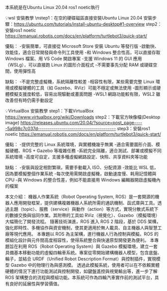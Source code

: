 本系統是在Ubuntu Linux 20.04 ros1 noetic執行

💡wsl 安裝教學
\nstep1：在空的硬碟磁區直接安裝Ubuntu Linux 20.04
安裝步驟：https://ubuntu.com/tutorials/install-ubuntu-desktop#1-overview
step2：安裝ros1 noetic https://emanual.robotis.com/docs/en/platform/turtlebot3/quick-start/

優點：
-安裝簡單，可直接從 Microsoft Store 安裝 Ubuntu 等發行版
-啟動快、效能佳，適合日常開發與命令列工具使用
-和 Windows 整合性高，可以直接存取 Windows 檔案、用 VS Code 開啟專案
-支援 Windows 11 的 GUI 應用（WSLg），可以直接跑 Linux 的圖形介面程式
-不需要事先分配 RAM 或硬碟空間，使用彈性高

缺點：
-不是完整虛擬機，系統隔離性較差
-相容性有限，某些需要完整 Linux 環境或模擬硬體的工具（如 Gazebo、RViz）可能不穩定或無法使用
-圖形顯示或硬體模擬支援度較低，容易出現驅動或畫面問題
-WSL1 網路功能較有限，WSL2 雖改善但有時仍需手動設定

💡VirtualBox 安裝教學
step1：下載VirtualBox
https://www.virtualbox.org/wiki/Downloads
step2：下載官方映像檔(Desktop image) 
https://releases.ubuntu.com/20.04/?source=post_page-----5a998c7c037d---------------------------------------
step3：安裝ros1 noetic https://emanual.robotis.com/docs/en/platform/turtlebot3/quick-start/

優點：
-提供完整的 Linux 系統環境，與實體機幾乎無異
-適合需要圖形介面、模擬硬體、ROS + Gazebo 等複雜任務
-系統完全隔離，適合測試、部署或模擬不同系統環境
-高度可自定，支援多種虛擬網路設定、快照、共享資料夾等功能

缺點：
-安裝與設定相對繁瑣，需要手動載入 ISO、分配資源
-效能比 WSL 低，因為要模擬整個作業系統
-每次使用需開啟虛擬機，啟動速度慢、耗用記憶體與 CPU
-與 Windows 的整合性差，例如不能直接用 Windows 編輯器開啟虛擬機內的檔案

本文介紹：
  機器人作業系統（Robot Operating System, ROS）是一套開源的機器人應用開發框架，提供建構複雜機器人系統所需的通訊機制、函式庫與工具。透過主題（topic）、服務（service）與動作（action）等方式，實現分散式系統下的數據交換與協同作業。其附帶的工具如 RViz（視覺化）、Gazebo（模擬環境）大幅簡化了開發流程。 隨著技術演進，ROS 進入 ROS 2 階段，基於 DDS 架構，強化即時性、多機協作與資安機制，使其更適用於無人載具、自主機器人與智慧工廠等現代應用。 本專題以 ROS 為主架構，進行機器人行為控制與模擬。ROS 的模組化設計與元件間高度相容性，使得系統整合與快速原型開發更為便利。
  本專題旨在利用 ROS（Robot Operating System）與 Gazebo 模擬環境，建立一套具備基本移動功能的虛擬四輪車系統。專案從零開始建構機器人模型，包含底盤、輪子，並結合 URDF（Unified Robot Description Format）與控制插件，實現模型 Gazebo 中的物理行為與感測模。
  透過此模擬系統，使用者可以在不依賴實體硬體的情況下進行功能測試與控制開發，如鍵盤遙控與視覺輸出等，進一步了解 ROS 架構整合的流程與模組功能。本系統可作為四輪汽車實作前的測試平台，具有良好的延展性與學習價值。

